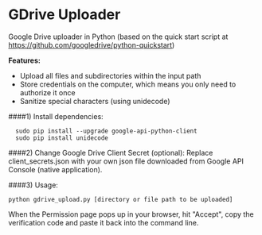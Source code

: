 GDrive Uploader
===============

Google Drive uploader in Python
(based on the quick start script at https://github.com/googledrive/python-quickstart)

**Features:**
* Upload all files and subdirectories within the input path
* Store credentials on the computer, which means you only need to authorize it once
* Sanitize special characters (using unidecode)

####1) Install dependencies:
```
  sudo pip install --upgrade google-api-python-client
  sudo pip install unidecode
```
####2) Change Google Drive Client Secret (optional):
Replace client_secrets.json with your own json file downloaded from Google API Console (native application).

####3) Usage:
```
python gdrive_upload.py [directory or file path to be uploaded]
```
When the Permission page pops up in your browser, hit "Accept", copy the verification code and paste it back into the command line.
